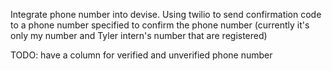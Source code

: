 Integrate phone number into devise. Using twilio to send confirmation code to a phone number specified to confirm the phone number (currently it's only my number and Tyler intern's number that are registered)

TODO: have a column for verified and unverified phone number

